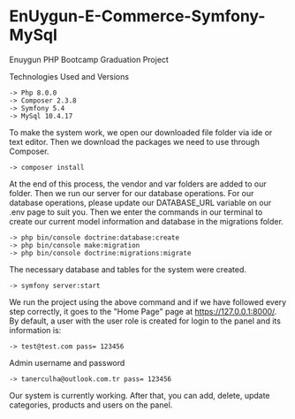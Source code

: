 # EnUygun-E-Commerce-Symfony-MySql
Enuygun PHP Bootcamp Graduation Project


Technologies Used and Versions


    -> Php 8.0.0
    -> Composer 2.3.8
    -> Symfony 5.4
    -> MySql 10.4.17 
    

To make the system work, we open our downloaded file folder via ide or text editor. Then we download the packages we need to use through Composer.

    -> composer install
     
At the end of this process, the vendor and var folders are added to our folder. Then we run our server for our database operations. For our database operations, please update our DATABASE_URL variable on our .env page to suit you. Then we enter the commands in our terminal to create our current model information and database in the migrations folder.

    -> php bin/console doctrine:database:create
    -> php bin/console make:migration
    -> php bin/console doctrine:migrations:migrate
    
The necessary database and tables for the system were created.

    -> symfony server:start 

We run the project using the above command and if we have followed every step correctly, it goes to the "Home Page" page at https://127.0.0.1:8000/. By default, a user with the user role is created for login to the panel and its information is:
  
    -> test@test.com pass= 123456 

Admin username and password

    -> tanerculha@outlook.com.tr pass= 123456 

Our system is currently working. After that, you can add, delete, update categories, products and users on the panel.